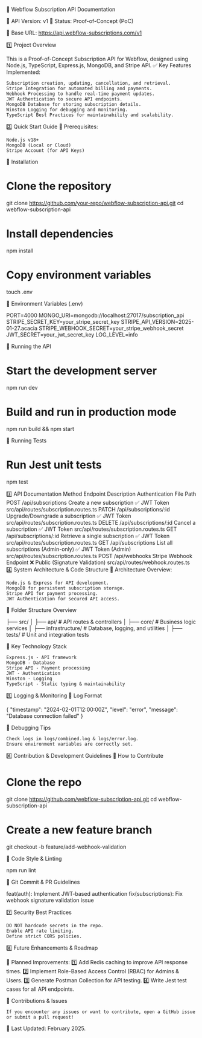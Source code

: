 📌 Webflow Subscription API Documentation

📖 API Version: v1
📌 Status: Proof-of-Concept (PoC)

📌 Base URL: https://api.webflow-subscriptions.com/v1

1️⃣ Project Overview

This is a Proof-of-Concept Subscription API for Webflow, designed using Node.js, TypeScript, Express.js, MongoDB, and Stripe API.
✅ Key Features Implemented:

    Subscription creation, updating, cancellation, and retrieval.
    Stripe Integration for automated billing and payments.
    Webhook Processing to handle real-time payment updates.
    JWT Authentication to secure API endpoints.
    MongoDB Database for storing subscription details.
    Winston Logging for debugging and monitoring.
    TypeScript Best Practices for maintainability and scalability.

2️⃣ Quick Start Guide
📌 Prerequisites:

    Node.js v18+
    MongoDB (Local or Cloud)
    Stripe Account (for API Keys)

📌 Installation

# Clone the repository
git clone https://github.com/your-repo/webflow-subscription-api.git
cd webflow-subscription-api

# Install dependencies
npm install

# Copy environment variables
touch .env

📌 Environment Variables (.env)

PORT=4000
MONGO_URI=mongodb://localhost:27017/subscription_api
STRIPE_SECRET_KEY=your_stripe_secret_key
STRIPE_API_VERSION=2025-01-27.acacia
STRIPE_WEBHOOK_SECRET=your_stripe_webhook_secret
JWT_SECRET=your_jwt_secret_key
LOG_LEVEL=info

📌 Running the API

# Start the development server
npm run dev

# Build and run in production mode
npm run build && npm start

📌 Running Tests

# Run Jest unit tests
npm test

3️⃣ API Documentation
Method	Endpoint	Description	Authentication	File Path
POST	/api/subscriptions	Create a new subscription	✅ JWT Token	src/api/routes/subscription.routes.ts
PATCH	/api/subscriptions/:id	Upgrade/Downgrade a subscription	✅ JWT Token	src/api/routes/subscription.routes.ts
DELETE	/api/subscriptions/:id	Cancel a subscription	✅ JWT Token	src/api/routes/subscription.routes.ts
GET	/api/subscriptions/:id	Retrieve a single subscription	✅ JWT Token	src/api/routes/subscription.routes.ts
GET	/api/subscriptions	List all subscriptions (Admin-only)	✅ JWT Token (Admin)	src/api/routes/subscription.routes.ts
POST	/api/webhooks	Stripe Webhook Endpoint	❌ Public (Signature Validation)	src/api/routes/webhook.routes.ts
4️⃣ System Architecture & Code Structure
📌 Architecture Overview:

    Node.js & Express for API development.
    MongoDB for persistent subscription storage.
    Stripe API for payment processing.
    JWT Authentication for secured API access.

📌 Folder Structure Overview

├── src/
│   ├── api/                # API routes & controllers
│   ├── core/               # Business logic services
│   ├── infrastructure/     # Database, logging, and utilities
│   ├── tests/              # Unit and integration tests

📌 Key Technology Stack

    Express.js - API framework
    MongoDB - Database
    Stripe API - Payment processing
    JWT - Authentication
    Winston - Logging
    TypeScript - Static typing & maintainability

5️⃣ Logging & Monitoring
📌 Log Format

{ "timestamp": "2024-02-01T12:00:00Z", "level": "error", "message": "Database connection failed" }

📌 Debugging Tips

    Check logs in logs/combined.log & logs/error.log.
    Ensure environment variables are correctly set.

6️⃣ Contribution & Development Guidelines
📌 How to Contribute

# Clone the repo
git clone https://github.com/webflow-subscription-api.git
cd webflow-subscription-api

# Create a new feature branch
git checkout -b feature/add-webhook-validation

📌 Code Style & Linting

npm run lint

📌 Git Commit & PR Guidelines

feat(auth): Implement JWT-based authentication
fix(subscriptions): Fix webhook signature validation issue

7️⃣ Security Best Practices

    DO NOT hardcode secrets in the repo.
    Enable API rate limiting.
    Define strict CORS policies.

8️⃣ Future Enhancements & Roadmap

🚀 Planned Improvements:
1️⃣ Add Redis caching to improve API response times.
2️⃣ Implement Role-Based Access Control (RBAC) for Admins & Users.
3️⃣ Generate Postman Collection for API testing.
4️⃣ Write Jest test cases for all API endpoints.

🚀 Contributions & Issues

    If you encounter any issues or want to contribute, open a GitHub issue or submit a pull request!

📌 Last Updated: February 2025.

